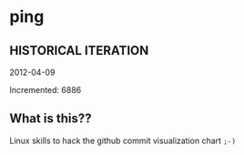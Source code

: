 # ping

## HISTORICAL ITERATION
2012-04-09

Incremented: 6886

## What is this?? 
Linux skills to hack the github commit visualization chart `;-)`
